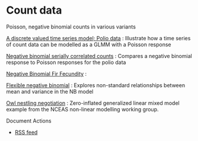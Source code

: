 #  Count data

Poisson, negative binomial counts in various variants

[A discrete valued time series model; Polio data][1]
:  Illustrate how a time series of count data can be modelled as a GLMM with a Poisson response

[Negative binomial serially correlated counts][2]
:  Compares a negative binomial response to Poisson responses for the polio data

[Negative Binomial Fir Fecundity][3]
:

[Flexible negative binomial][4]
:  Explores non-standard relationships between mean and variance in the NB model

[Owl nestling negotiation][5]
:  Zero-inflated generalized linear mixed model example from the NCEAS non-linear modelling working group.

Document Actions

* [RSS feed][6]

[1]: count-data/a-discrete-valued-time-series-model.html
[2]: count-data/negative-binomial-serially-correlated-counts.html
[3]: count-data/negative-binomial-fir-fecundity-1.html
[4]: count-data/flexible-negative-binomial-model.html
[5]: count-data/owl-nestling-negotiation.html
[6]: count-data/RSS ""
